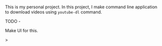 This is my personal project. In this project, I make command line application to download videos using `youtube-dl` command. 

TODO - <p>
Make UI for this.	
</p>>
 